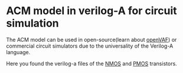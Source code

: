 # ACM model in verilog-A for circuit simulation

The ACM model can be used in open-source(learn about [openVAF](/Verilog-A/openvaf)) or commercial circuit simulators due to the universality of the Verilog-A language.

Here you found the verilog-a files of the [NMOS](/Verilog-A/NMOS_ACM_2V0.va) and [PMOS](/Verilog-A/PMOS_ACM_2V0.va) transistors.
